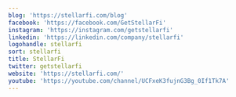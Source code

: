 ```yaml
---
blog: 'https://stellarfi.com/blog'
facebook: 'https://facebook.com/GetStellarFi'
instagram: 'https://instagram.com/getstellarfi'
linkedin: 'https://linkedin.com/company/stellarfi'
logohandle: stellarfi
sort: stellarfi
title: StellarFi
twitter: getstellarfi
website: 'https://stellarfi.com/'
youtube: 'https://youtube.com/channel/UCFxeK3fujnG3Bg_0If1Tk7A'
---
```

